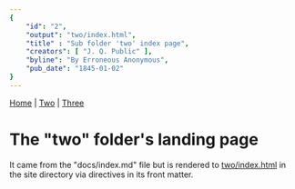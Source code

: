 ```yaml
---
{
    "id": "2",
    "output": "two/index.html",
    "title" : "Sub folder 'two' index page",
    "creators": [ "J. Q. Public" ],
    "byline": "By Erroneous Anonymous",
    "pub_date": "1845-01-02"
}
---
```


[Home](/) | [Two](/two/) | [Three](/three/)

# The "two" folder's landing page

It came from the "docs/index.md" file but is rendered
to [two/index.html](/two/) in the site directory via
directives in its front matter.


